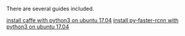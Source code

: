 There are several guides included.

[install caffe with python3 on ubuntu 17.04](https://github.com/dungba88/caffe-python3-install/blob/master/install-caffe.md)
[install py-faster-rcnn with python3 on ubuntu 17.04](https://github.com/dungba88/caffe-python3-install/blob/master/install-pyfasterrcnn.md)

